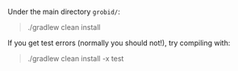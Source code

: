 Under the main directory `grobid/`:
> ./gradlew clean install

If you get test errors (normally you should not!), try compiling  with:
> ./gradlew clean install -x test 
